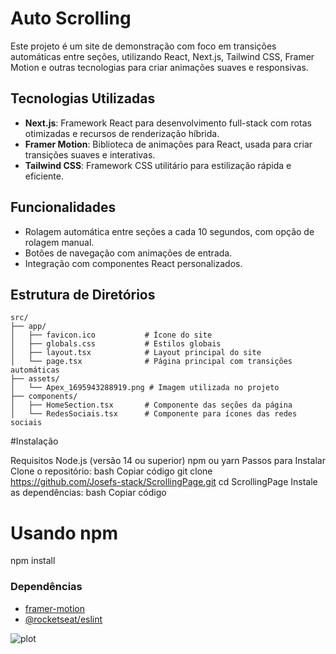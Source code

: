 # Auto Scrolling 

Este projeto é um site de demonstração com foco em transições automáticas entre seções, utilizando React, Next.js, Tailwind CSS, Framer Motion e outras tecnologias para criar animações suaves e responsivas.

## Tecnologias Utilizadas

- **Next.js**: Framework React para desenvolvimento full-stack com rotas otimizadas e recursos de renderização híbrida.
- **Framer Motion**: Biblioteca de animações para React, usada para criar transições suaves e interativas.
- **Tailwind CSS**: Framework CSS utilitário para estilização rápida e eficiente.
  
## Funcionalidades

- Rolagem automática entre seções a cada 10 segundos, com opção de rolagem manual.
- Botões de navegação com animações de entrada.
- Integração com componentes React personalizados.

## Estrutura de Diretórios

```plaintext
src/
├── app/
│   ├── favicon.ico           # Ícone do site
│   ├── globals.css           # Estilos globais
│   ├── layout.tsx            # Layout principal do site
│   └── page.tsx              # Página principal com transições automáticas
├── assets/
│   └── Apex_1695943288919.png # Imagem utilizada no projeto
├── components/
│   ├── HomeSection.tsx       # Componente das seções da página
│   └── RedesSociais.tsx      # Componente para ícones das redes sociais
```

#Instalação

Requisitos
Node.js (versão 14 ou superior)
npm ou yarn
Passos para Instalar
Clone o repositório:
bash
Copiar código
git clone https://github.com/Josefs-stack/ScrollingPage.git
cd ScrollingPage
Instale as dependências:
bash
Copiar código
# Usando npm
npm install

### Dependências
- [framer-motion](https://www.framer.com/motion/)
- [@rocketseat/eslint](https://github.com/Rocketseat/eslint-config-rocketseat)

![plot](./src/assets/Apex_1695943288919.png)
